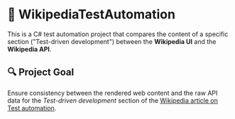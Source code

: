 # 🧪 WikipediaTestAutomation

This is a C# test automation project that compares the content of a specific section ("Test-driven development") between the **Wikipedia UI** and the **Wikipedia API**.

## 🔍 Project Goal

Ensure consistency between the rendered web content and the raw API data for the *Test-driven development* section of the [Wikipedia article on Test automation](https://en.wikipedia.org/wiki/Test_automation).



